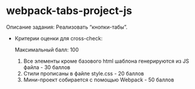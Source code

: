 # webpack-tabs-project-js
Описание задания:
Реализовать “кнопки-табы”.

- Критерии оценки для cross-check:
    
    Максимальный балл: 100
    
    1. Все	элементы кроме базового html шаблона генерируются из JS файла - 30 баллов
    2. Стили прописаны	в файле style.css - 20 баллов
    3. Мини-проект	собирается с помощью Webpack - 50 баллов
